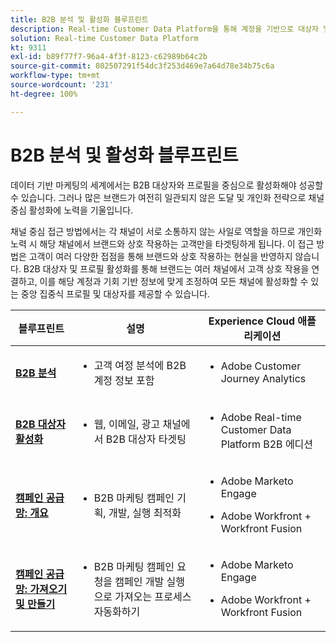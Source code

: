 ```yaml
---
title: B2B 분석 및 활성화 블루프린트
description: Real-time Customer Data Platform을 통해 계정을 기반으로 대상자 및 프로필 중심의 고객 경험을 제공합니다.
solution: Real-time Customer Data Platform
kt: 9311
exl-id: b89f77f7-96a4-4f3f-8123-c62989b64c2b
source-git-commit: 802507291f54dc3f253d469e7a64d78e34b75c6a
workflow-type: tm+mt
source-wordcount: '231'
ht-degree: 100%

---
```


# B2B 분석 및 활성화 블루프린트

데이터 기반 마케팅의 세계에서는 B2B 대상자와 프로필을 중심으로 활성화해야 성공할 수 있습니다. 그러나 많은 브랜드가 여전히 일관되지 않은 도달 및 개인화 전략으로 채널 중심 활성화에 노력을 기울입니다.

채널 중심 접근 방법에서는 각 채널이 서로 소통하지 않는 사일로 역할을 하므로 개인화 노력 시 해당 채널에서 브랜드와 상호 작용하는 고객만을 타겟팅하게 됩니다. 이 접근 방법은 고객이 여러 다양한 접점을 통해 브랜드와 상호 작용하는 현실을 반영하지 않습니다. B2B 대상자 및 프로필 활성화를 통해 브랜드는 여러 채널에서 고객 상호 작용을 연결하고, 이를 해당 계정과 기회 기반 정보에 맞게 조정하여 모든 채널에 활성화할 수 있는 중앙 집중식 프로필 및 대상자를 제공할 수 있습니다.

| 블루프린트 | 설명 | Experience Cloud 애플리케이션 |
|---|---|---|
| **[B2B 분석](https://experienceleague.adobe.com/docs/analytics-platform/using/cja-usecases/b2b.html?lang=ko)** | <ul><li>고객 여정 분석에 B2B 계정 정보 포함</li></ul> | <ul><li>Adobe Customer Journey Analytics</li></ul> |
| **[B2B 대상자 활성화](b2bactivation.md)** | <ul><li>웹, 이메일, 광고 채널에서 B2B 대상자 타겟팅</li></ul> | <ul><li>Adobe Real-time Customer Data Platform B2B 에디션</li></ul> |
| **[캠페인 공급망: 개요](/help/blueprints/b2b/campaign-supply-chain/overview.md)** | <ul><li>B2B 마케팅 캠페인 기획, 개발, 실행 최적화</li></ul> | <ul><li>Adobe Marketo Engage</li></ul><ul><li>Adobe Workfront + Workfront Fusion</li></ul> |
| **[캠페인 공급망: 가져오기 및 만들기](/help/blueprints/b2b/campaign-supply-chain/intake-and-create.md)** | <ul><li>B2B 마케팅 캠페인 요청을 캠페인 개발 실행으로 가져오는 프로세스 자동화하기</li></ul> | <ul><li>Adobe Marketo Engage</li></ul><ul><li>Adobe Workfront + Workfront Fusion</li></ul> |
